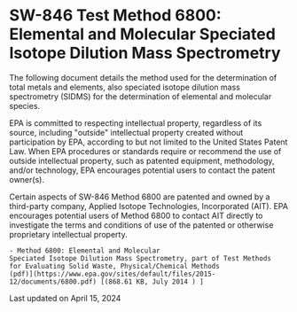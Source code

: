 
# SW-846 Test Method 6800: Elemental and Molecular Speciated Isotope Dilution Mass Spectrometry  


The following document details the method used for the determination of
total metals and elements, also speciated isotope dilution mass
spectrometry (SIDMS) for the determination of elemental and molecular
species.

EPA is committed to respecting intellectual property, regardless of its
source, including "outside" intellectual property created without
participation by EPA, according to but not limited to the United States
Patent Law. When EPA procedures or standards require or recommend the
use of outside intellectual property, such as patented equipment,
methodology, and/or technology, EPA encourages potential users to
contact the patent owner(s).

Certain aspects of SW-846 Method 6800 are patented and owned by a
third-party company, Applied Isotope Technologies, Incorporated (AIT).
EPA encourages potential users of Method 6800 to contact AIT directly to
investigate the terms and conditions of use of the patented or otherwise
proprietary intellectual property.

    - Method 6800: Elemental and Molecular
    Speciated Isotope Dilution Mass Spectrometry, part of Test Methods
    for Evaluating Solid Waste, Physical/Chemical Methods
    (pdf)](https://www.epa.gov/sites/default/files/2015-12/documents/6800.pdf) [(868.61 KB, July 2014 ) ] 

Last updated on April 15, 2024


